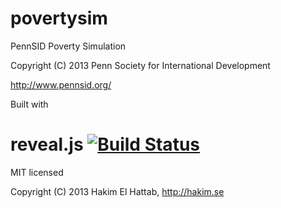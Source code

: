 povertysim
==========

PennSID Poverty Simulation

Copyright (C) 2013 Penn Society for International Development

http://www.pennsid.org/


Built with
# reveal.js [![Build Status](https://travis-ci.org/hakimel/reveal.js.png?branch=master)](https://travis-ci.org/hakimel/reveal.js)

MIT licensed

Copyright (C) 2013 Hakim El Hattab, http://hakim.se

